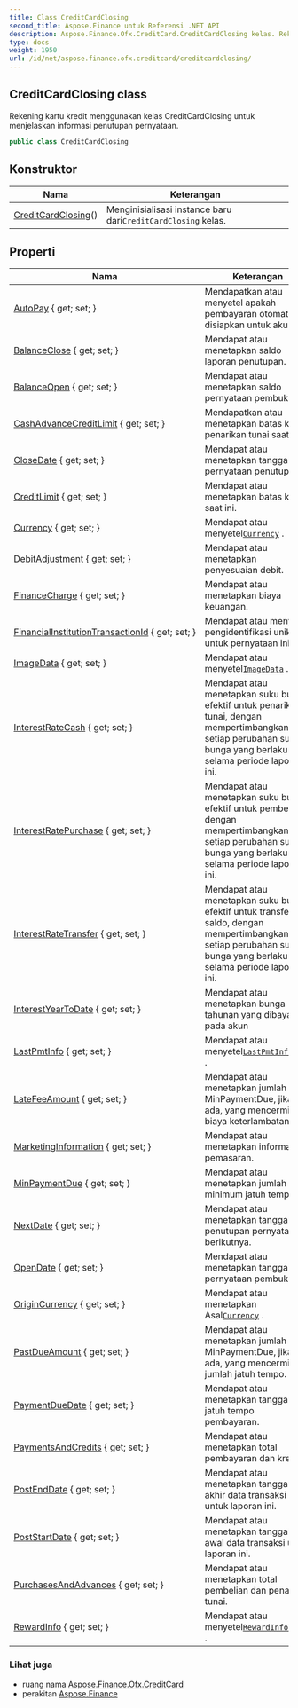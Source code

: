 ```yaml
---
title: Class CreditCardClosing
second_title: Aspose.Finance untuk Referensi .NET API
description: Aspose.Finance.Ofx.CreditCard.CreditCardClosing kelas. Rekening kartu kredit menggunakan kelas CreditCardClosing untuk menjelaskan informasi penutupan pernyataan.
type: docs
weight: 1950
url: /id/net/aspose.finance.ofx.creditcard/creditcardclosing/
---
```

## CreditCardClosing class

Rekening kartu kredit menggunakan kelas CreditCardClosing untuk menjelaskan informasi penutupan pernyataan.

```csharp
public class CreditCardClosing
```

## Konstruktor

| Nama | Keterangan |
| --- | --- |
| [CreditCardClosing](creditcardclosing/)() | Menginisialisasi instance baru dari`CreditCardClosing` kelas. |

## Properti

| Nama | Keterangan |
| --- | --- |
| [AutoPay](../../aspose.finance.ofx.creditcard/creditcardclosing/autopay/) { get; set; } | Mendapatkan atau menyetel apakah pembayaran otomatis disiapkan untuk akun ini. |
| [BalanceClose](../../aspose.finance.ofx.creditcard/creditcardclosing/balanceclose/) { get; set; } | Mendapat atau menetapkan saldo laporan penutupan. |
| [BalanceOpen](../../aspose.finance.ofx.creditcard/creditcardclosing/balanceopen/) { get; set; } | Mendapat atau menetapkan saldo pernyataan pembukaan. |
| [CashAdvanceCreditLimit](../../aspose.finance.ofx.creditcard/creditcardclosing/cashadvancecreditlimit/) { get; set; } | Mendapatkan atau menetapkan batas kredit penarikan tunai saat ini. |
| [CloseDate](../../aspose.finance.ofx.creditcard/creditcardclosing/closedate/) { get; set; } | Mendapat atau menetapkan tanggal pernyataan penutupan. |
| [CreditLimit](../../aspose.finance.ofx.creditcard/creditcardclosing/creditlimit/) { get; set; } | Mendapat atau menetapkan batas kredit saat ini. |
| [Currency](../../aspose.finance.ofx.creditcard/creditcardclosing/currency/) { get; set; } | Mendapat atau menyetel[`Currency`](./currency/) . |
| [DebitAdjustment](../../aspose.finance.ofx.creditcard/creditcardclosing/debitadjustment/) { get; set; } | Mendapat atau menetapkan penyesuaian debit. |
| [FinanceCharge](../../aspose.finance.ofx.creditcard/creditcardclosing/financecharge/) { get; set; } | Mendapat atau menetapkan biaya keuangan. |
| [FinancialInstitutionTransactionId](../../aspose.finance.ofx.creditcard/creditcardclosing/financialinstitutiontransactionid/) { get; set; } | Mendapat atau menyetel pengidentifikasi unik untuk pernyataan ini. |
| [ImageData](../../aspose.finance.ofx.creditcard/creditcardclosing/imagedata/) { get; set; } | Mendapat atau menyetel[`ImageData`](./imagedata/) . |
| [InterestRateCash](../../aspose.finance.ofx.creditcard/creditcardclosing/interestratecash/) { get; set; } | Mendapat atau menetapkan suku bunga efektif untuk penarikan tunai, dengan mempertimbangkan setiap perubahan suku bunga yang berlaku selama periode laporan ini. |
| [InterestRatePurchase](../../aspose.finance.ofx.creditcard/creditcardclosing/interestratepurchase/) { get; set; } | Mendapat atau menetapkan suku bunga efektif untuk pembelian, dengan mempertimbangkan setiap perubahan suku bunga yang berlaku selama periode laporan ini. |
| [InterestRateTransfer](../../aspose.finance.ofx.creditcard/creditcardclosing/interestratetransfer/) { get; set; } | Mendapat atau menetapkan suku bunga efektif untuk transfer saldo, dengan mempertimbangkan setiap perubahan suku bunga yang berlaku selama periode laporan ini. |
| [InterestYearToDate](../../aspose.finance.ofx.creditcard/creditcardclosing/interestyeartodate/) { get; set; } | Mendapat atau menetapkan bunga tahunan yang dibayarkan pada akun |
| [LastPmtInfo](../../aspose.finance.ofx.creditcard/creditcardclosing/lastpmtinfo/) { get; set; } | Mendapat atau menyetel[`LastPmtInfoType`](../../aspose.finance.ofx/lastpmtinfotype/) . |
| [LateFeeAmount](../../aspose.finance.ofx.creditcard/creditcardclosing/latefeeamount/) { get; set; } | Mendapat atau menetapkan jumlah MinPaymentDue, jika ada, yang mencerminkan biaya keterlambatan. |
| [MarketingInformation](../../aspose.finance.ofx.creditcard/creditcardclosing/marketinginformation/) { get; set; } | Mendapat atau menetapkan informasi pemasaran. |
| [MinPaymentDue](../../aspose.finance.ofx.creditcard/creditcardclosing/minpaymentdue/) { get; set; } | Mendapat atau menetapkan jumlah minimum jatuh tempo. |
| [NextDate](../../aspose.finance.ofx.creditcard/creditcardclosing/nextdate/) { get; set; } | Mendapat atau menetapkan tanggal penutupan pernyataan berikutnya. |
| [OpenDate](../../aspose.finance.ofx.creditcard/creditcardclosing/opendate/) { get; set; } | Mendapat atau menetapkan tanggal pernyataan pembukaan. |
| [OriginCurrency](../../aspose.finance.ofx.creditcard/creditcardclosing/origincurrency/) { get; set; } | Mendapat atau menetapkan Asal[`Currency`](./currency/) . |
| [PastDueAmount](../../aspose.finance.ofx.creditcard/creditcardclosing/pastdueamount/) { get; set; } | Mendapat atau menetapkan jumlah MinPaymentDue, jika ada, yang mencerminkan jumlah jatuh tempo. |
| [PaymentDueDate](../../aspose.finance.ofx.creditcard/creditcardclosing/paymentduedate/) { get; set; } | Mendapat atau menetapkan tanggal jatuh tempo pembayaran. |
| [PaymentsAndCredits](../../aspose.finance.ofx.creditcard/creditcardclosing/paymentsandcredits/) { get; set; } | Mendapat atau menetapkan total pembayaran dan kredit. |
| [PostEndDate](../../aspose.finance.ofx.creditcard/creditcardclosing/postenddate/) { get; set; } | Mendapat atau menetapkan tanggal akhir data transaksi untuk laporan ini. |
| [PostStartDate](../../aspose.finance.ofx.creditcard/creditcardclosing/poststartdate/) { get; set; } | Mendapat atau menetapkan tanggal awal data transaksi untuk laporan ini. |
| [PurchasesAndAdvances](../../aspose.finance.ofx.creditcard/creditcardclosing/purchasesandadvances/) { get; set; } | Mendapat atau menetapkan total pembelian dan penarikan tunai. |
| [RewardInfo](../../aspose.finance.ofx.creditcard/creditcardclosing/rewardinfo/) { get; set; } | Mendapat atau menyetel[`RewardInfoType`](../../aspose.finance.ofx/rewardinfotype/) . |

### Lihat juga

* ruang nama [Aspose.Finance.Ofx.CreditCard](../../aspose.finance.ofx.creditcard/)
* perakitan [Aspose.Finance](../../)


